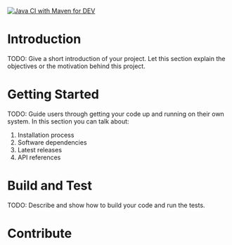 [![Java CI with Maven for DEV](https://github.com/ame-e-doe/ame-e-doe-api/actions/workflows/ci-dev.yml/badge.svg)](https://github.com/ame-e-doe/ame-e-doe-api/actions/workflows/ci-dev.yml)

# Introduction 
TODO: Give a short introduction of your project. Let this section explain the objectives or the motivation behind this project. 

# Getting Started
TODO: Guide users through getting your code up and running on their own system. In this section you can talk about:
1.	Installation process
2.	Software dependencies
3.	Latest releases
4.	API references

# Build and Test
TODO: Describe and show how to build your code and run the tests. 

# Contribute
